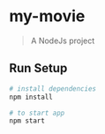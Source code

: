 # my-movie

> A NodeJs project

## Run Setup

``` bash
# install dependencies
npm install

# to start app
npm start
